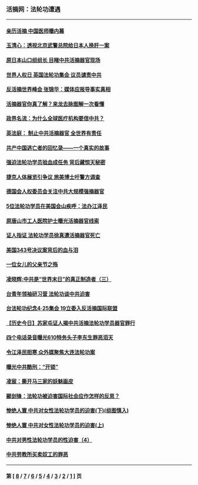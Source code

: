 ### 活摘网：法轮功遭遇
---
#### [亲历活摘 中国医师曝内幕](../../pages/nf5881/n14040389.md?07310430) 
#### [玉清心：透视北京武警总院给日本人换肝一案](../../pages/nf5881/n13771978.md?07310430) 
#### [原日本山口组组长 目睹中共活摘器官现场](../../pages/nf5881/n13767360.md?07310430) 
#### [世界人权日 英国法轮功集会 议员谴责中共](../../pages/nf5881/n13431763.md?07310430) 
#### [反活摘世界峰会 张锦华：媒体应报导事实真相](../../pages/nf5881/n13278502.md?07310430) 
#### [活摘器官你真了解？来龙去脉图解一次看懂](../../pages/nf5881/n13013820.md?07310430) 
#### [政界名流：为什么全球医疗机构要信中共？](../../pages/nf5881/n11945479.md?07310430) 
#### [英法庭： 制止中共活摘器官 全世界有责任](../../pages/nf5881/n11330691.md?07310430) 
#### [共产中国逃亡者的回忆录——一个真实的故事](../../pages/nf5881/n10918649.md?07310430) 
#### [强迫法轮功学员验血成任务 背后藏惊天秘密](../../pages/nf5881/n4252384.md?07310430) 
#### [捷克人体展览引争议 旅美博士吁警方调查](../../pages/nf5881/n9429187.md?07310430) 
#### [德国会人权委员会关注中共大规模强摘器官](../../pages/nf5881/n8418950.md?07310430) 
#### [5位法轮功学员在美国会山疾呼：法办江泽民](../../pages/nf5881/n8101519.md?07310430) 
#### [原唐山市工人医院护士曝光活摘器官线索](../../pages/nf5881/n8076384.md?07310430) 
#### [证人指证 法轮功学员徐真遭活摘器官死亡](../../pages/nf5881/n8042467.md?07310430) 
#### [美国343号决议案背后的血与泪](../../pages/nf5881/n8020684.md?07310430) 
#### [一位女儿的父亲节之殇](../../pages/nf5881/n8014122.md?07310430) 
#### [凌晓辉:中共是“世界末日”的真正制造者（三）](../../pages/nf5881/n4210333.md?07310430) 
#### [台青年领袖研习营 法轮功谈中共迫害](../../pages/nf5881/n4141857.md?07310430) 
#### [台法轮功纪念4‧25集会 19立委入反活摘国际联盟](../../pages/nf5881/n4141821.md?07310430) 
#### [【历史今日】苏家屯证人揭中共活摘法轮功学员器官罪行](../../pages/nf5881/n4135912.md?07310430) 
#### [四个电话录音曝光610特务头子李东生罪恶滔天](../../pages/nf5881/n4040060.md?07310430) 
#### [令江泽民胆寒 众外媒聚焦大连法轮功案](../../pages/nf5881/n3932671.md?07310430) 
#### [曝光中共酷刑：“开锁”](../../pages/nf5881/n3889373.md?07310430) 
#### [凌宸：撕开马三家的妖魅画皮](../../pages/nf5881/n3849369.md?07310430) 
#### [郦剑锋：法轮功被迫害国际社会应作怎样的反思？](../../pages/nf5881/n3824560.md?07310430) 
#### [惨绝人寰 中共对女性法轮功学员的迫害(下)(组图慎入)](../../pages/nf5881/n3816285.md?07310430) 
#### [惨绝人寰 中共对女性法轮功学员的迫害(上)](../../pages/nf5881/n3815374.md?07310430) 
#### [中共对男性法轮功学员的性迫害（4）](../../pages/nf5881/n3769144.md?07310430) 
#### [中共劳教所买卖奴工的罪恶](../../pages/nf5881/n3769378.md?07310430) 

---
#### 第 [ [8](./8.md?07310430) / [7](./7.md?07310430) / [6](./6.md?07310430) / [5](./5.md?07310430) / [4](./4.md?07310430) / [3](./3.md?07310430) / [2](./2.md?07310430) / [1](./1.md?07310430) ] 页
